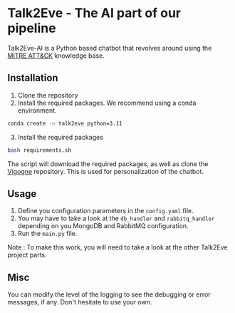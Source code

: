 # Talk2Eve - The AI part of our pipeline
Talk2Eve-AI is a Python based chatbot that revolves around using the [MITRE ATT&CK](https://attack.mitre.org/) knowledge base.

## Installation
1. Clone the repository
2. Install the required packages. We recommend using a conda environment.
```bash
conda create -n talk2eve python=3.11
```
3. Install the required packages
```bash
bash requirements.sh
```
The script will download the required packages, as well as clone the [Vigogne](https://github.com/bofenghuang/vigogne.git) repository.
This is used for personalization of the chatbot.

## Usage
1. Define you configuration parameters in the `config.yaml` file.
2. You may have to take a look at the `db_handler` and `rabbitq_handler` depending on you MongoDB and RabbitMQ configuration.
3. Run the `main.py` file. 

Note : To make this work, you will need to take a look at the other Talk2Eve project parts.

## Misc
You can modify the level of the logging to see the debugging or error messages, if any.
Don't hesitate to use your own. 
